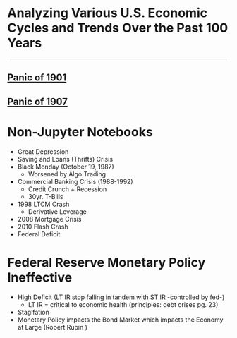 # Analyzing Various U.S. Economic Cycles and Trends Over the Past 100 Years 
---


## [Panic of 1901](1901_panic.ipynb)

## [Panic of 1907](1907_panic.ipynb) 

# Non-Jupyter Notebooks
- Great Depression 
- Saving and Loans (Thrifts) Crisis
- Black Monday (October 19, 1987)
    - Worsened by Algo Trading 
- Commercial Banking Crisis (1988-1992)
    - Credit Crunch + Recession 
    - 30yr. T-Bills
- 1998 LTCM Crash 
    - Derivative Leverage 
- 2008 Mortgage Crisis 
- 2010 Flash Crash 
- Federal Deficit

# Federal Reserve Monetary Policy Ineffective 
- High Deficit (LT IR stop falling in tandem with ST IR -controlled by fed-)
    - LT IR = critical to economic health (principles: debt crises pg. 23)
- Staglfation 
- Monetary Policy impacts the Bond Market which impacts the Economy at Large (Robert Rubin )
